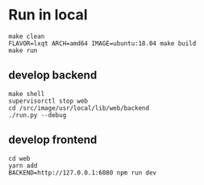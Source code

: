 # Run in local
```
make clean
FLAVOR=lxqt ARCH=amd64 IMAGE=ubuntu:18.04 make build
make run
```

## develop backend
```
make shell
supervisorctl stop web
cd /src/image/usr/local/lib/web/backend
./run.py --debug
```

## develop frontend
```
cd web
yarn add
BACKEND=http://127.0.0.1:6080 npm run dev
```
